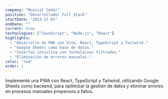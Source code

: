 ```yaml
---
company: "Musical Cedar"
position: "Desarrollador Full Stack"
startDate: "2023-11-01"
endDate: ""
current: true
technologies: ["JavaScript", "Node.js", "React"]
highlights:
  - "Desarrollo de PWA con Vite, React, TypeScript y Tailwind."
  - "Google Sheets como base de datos."
  - "Interfaz intuitiva con formularios filtrados."
  - "Eliminación de errores manuales."
color: "red"
order: 1
---
```


Implementé una PWA con React, TypeScript y Tailwind, utilizando Google Sheets como backend, para optimizar la gestión de datos y eliminar errores en procesos manuales propensos a fallos.
